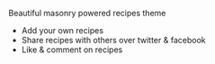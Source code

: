 Beautiful masonry powered recipes theme

* Add your own recipes
* Share recipes with others over twitter & facebook
* Like & comment on recipes
